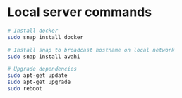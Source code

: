 # Local server commands

```bash
# Install docker 
sudo snap install docker

# Install snap to broadcast hostname on local network
sudo snap install avahi

# Upgrade dependencies
sudo apt-get update
sudo apt-get upgrade
sudo reboot

```
